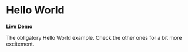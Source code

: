 # Hello World

**[Live Demo](https://solkimicreb.github.io/react-easy-state/examples/helloWorld/)**

The obligatory Hello World example. Check the other ones for a bit more excitement.

